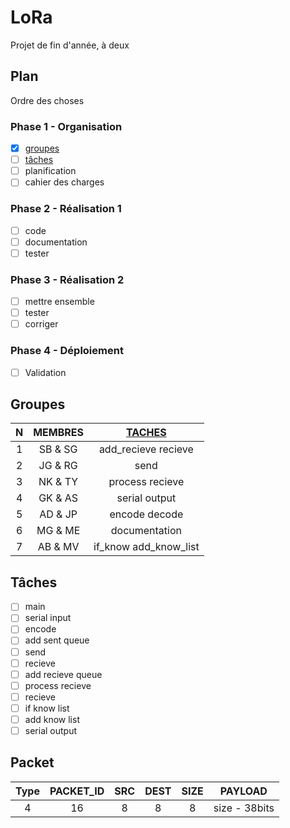 # LoRa

Projet de fin d'année, à deux  

## Plan  

Ordre des choses

### Phase 1 - Organisation  

- [x] [groupes](#groupes)
- [ ] [tâches](#tâches)
- [ ] planification
- [ ] cahier des charges

### Phase 2 - Réalisation 1  

- [ ] code
- [ ] documentation
- [ ] tester

### Phase 3 - Réalisation 2  

- [ ] mettre ensemble
- [ ] tester
- [ ] corriger

### Phase 4 - Déploiement

- [ ] Validation

## Groupes  

| N | MEMBRES | [TACHES](#tâches) |
| :----: | :----: | :----: |
| 1 | SB & SG | add_recieve recieve |
| 2 | JG & RG | send |
| 3 | NK & TY | process recieve |
| 4 | GK & AS | serial output |
| 5 | AD & JP | encode decode |
| 6 | MG & ME | documentation |
| 7 | AB & MV | if_know add_know_list |

## Tâches  

- [ ] main
- [ ] serial input
- [ ] encode
- [ ] add sent queue
- [ ] send
- [ ] recieve
- [ ] add recieve queue
- [ ] process recieve
- [ ] recieve
- [ ] if know list
- [ ] add know list
- [ ] serial output

## Packet  

| Type | PACKET_ID | SRC | DEST | SIZE | PAYLOAD |
| :----: | :----: | :----: | :----: | :----: | :----: |
| 4 | 16 | 8 | 8 | 8 | size - 38bits |
